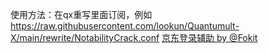 使用方法：在qx重写里面订阅，例如 https://raw.githubusercontent.com/lookun/Quantumult-X/main/rewrite/NotabilityCrack.conf
[京东登录辅助 by @Fokit](https://raw.githubusercontent.com/Fokit/Quantumult-X/main/rewrite/jd_login_help2.sgmodule)
